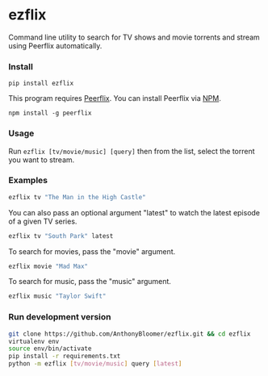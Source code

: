 # ezflix

Command line utility to search for TV shows and movie torrents and stream using Peerflix automatically.

### Install 

```
pip install ezflix
```

This program requires [Peerflix](https://github.com/mafintosh/peerflix). You can install Peerflix via [NPM](https://www.npmjs.com).

```
npm install -g peerflix
```

### Usage

Run ```ezflix [tv/movie/music] [query]``` then from the list, select the torrent you want to stream. 

### Examples

```bash
ezflix tv "The Man in the High Castle"
```

You can also pass an optional argument "latest" to watch the latest episode of a given TV series.

```bash
ezflix tv "South Park" latest
```

To search for movies, pass the "movie" argument.

```bash
ezflix movie "Mad Max"
```

To search for music, pass the "music" argument.

```bash
ezflix music "Taylor Swift"
```

### Run development version

```bash
git clone https://github.com/AnthonyBloomer/ezflix.git && cd ezflix
virtualenv env
source env/bin/activate
pip install -r requirements.txt
python -m ezflix [tv/movie/music] query [latest]

```